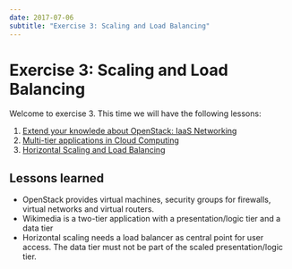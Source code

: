 ```yaml
---
date: 2017-07-06
subtitle: "Exercise 3: Scaling and Load Balancing"
---
```

# Exercise 3: Scaling and Load Balancing

Welcome to exercise 3. This time we will have the following lessons:

 1. [Extend your knowlede about OpenStack: IaaS Networking](lesson-openstacknetworking.md)
 2. [Multi-tier applications in Cloud Computing](lesson-multitier.md)
 3. [Horizontal Scaling and Load Balancing](lesson-loadbalancing.md)

## Lessons learned
 - OpenStack provides virtual machines, security groups for firewalls, virtual networks and virtual routers.
 - Wikimedia is a two-tier application with a presentation/logic tier and a data tier
 - Horizontal scaling needs a load balancer as central point for user access. The data tier must not be part of the scaled presentation/logic tier.
